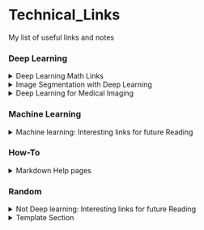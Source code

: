 # Technical_Links
<!--- <details><summary>Template Section</p></p></details>-->

My list of useful links and notes

### Deep Learning

<details><summary>Deep Learning Math Links</summary></p>

1. http://explained.ai/matrix-calculus/index.html

</p></details>

<details><summary>Image Segmentation with Deep Learning</summary></p> 

1. [Fantastic 2017 Semantic Segmentation Blog from Qure.AI](http://blog.qure.ai/notes/semantic-segmentation-deep-learning-review)
2. [Receptive-Field Arithmetic for CNN](https://medium.com/mlreview/a-guide-to-receptive-field-arithmetic-for-convolutional-neural-networks-e0f514068807)
   1. [Compute Receptive Field Of Neuron In Matlab](https://mathematica.stackexchange.com/questions/133927/how-to-compute-the-receptive-field-of-a-neuron/151825#151825)

</p></details>

<details><summary>Deep Learning  for Medical Imaging</summary><p>

1. Deep learning blogs/collections of Medical Imaging papers: 
   1. [Nice summary of papers for various medical imaging tasks](https://github.com/albarqouni/Deep-Learning-for-Medical-Applications)
2. Deep Learning Toolkits for Medical Imaging
   1. https://github.com/DLTK/DLTK
   2. https://github.com/Kamnitsask/deepmedic

</p></details>

### Machine Learning

<details><summary>Machine learning: Interesting links for future Reading</summary></p>

1. [Fantastic blog by Terrence Parr and Jeremy Howard](http://explained.ai/)
   1. [Beware Default Random Forest Importances ](http://explained.ai/rf-importance/index.html)
2. Gradient Boosting: 
   1. [How to Explain Gradient Boosting](http://explained.ai/gradient-boosting/index.html) 
   2. [Gradient Boosting from Scratch](https://medium.com/mlreview/gradient-boosting-from-scratch-1e317ae4587d)

</p></details>

### How-To

<details><summary>Markdown Help pages</summary></p>

1. [Markdown Cheat-sheet](https://github.com/adam-p/markdown-here/wiki/Markdown-Cheatsheet)
2. [Create Collapsible Markdown; as used in this Readme file](https://gist.githubusercontent.com/joyrexus/16041f2426450e73f5df9391f7f7ae5f/raw/f774f242feff6bae4a5be7d6c71aa5df2e3fcb0e/README.md)

</p></details>

### Random

<details><summary>Not Deep learning: Interesting links for future Reading</summary></p>

https://docusaurus.io/

http://bamos.github.io/reading-list/

</p></details>

<details><summary>Template Section</summary></p>

</p></details>